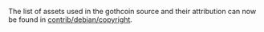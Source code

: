 The list of assets used in the gothcoin source and their attribution can now be found in [contrib/debian/copyright](../contrib/debian/copyright).
